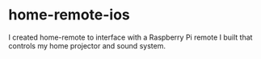 # home-remote-ios

I created home-remote to interface with a Raspberry Pi remote I built that controls my home projector and sound system.
